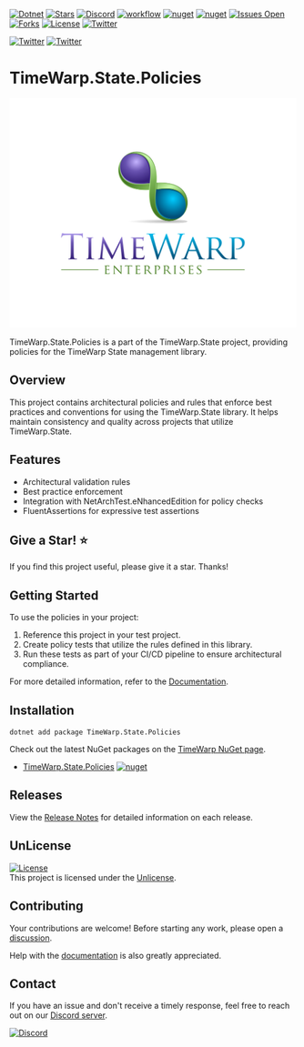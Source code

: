 [![Dotnet](https://img.shields.io/badge/dotnet-8.0-blue)](https://dotnet.microsoft.com)
[![Stars](https://img.shields.io/github/stars/TimeWarpEngineering/timewarp-state?logo=github)](https://github.com/TimeWarpEngineering/timewarp-state)
[![Discord](https://img.shields.io/discord/715274085940199487?logo=discord)](https://discord.gg/7F4bS2T)
[![workflow](https://github.com/TimeWarpEngineering/timewarp-state/actions/workflows/release-build.yml/badge.svg)](https://github.com/TimeWarpEngineering/timewarp-state/actions)
[![nuget](https://img.shields.io/nuget/v/TimeWarp.State.Policies?logo=nuget)](https://www.nuget.org/packages/TimeWarp.State.Policies/)
[![nuget](https://img.shields.io/nuget/dt/TimeWarp.State.Policies?logo=nuget)](https://www.nuget.org/packages/TimeWarp.State.Policies/)
[![Issues Open](https://img.shields.io/github/issues/TimeWarpEngineering/timewarp-state.svg?logo=github)](https://github.com/TimeWarpEngineering/timewarp-state/issues)
[![Forks](https://img.shields.io/github/forks/TimeWarpEngineering/timewarp-state)](https://github.com/TimeWarpEngineering/timewarp-state)
[![License](https://img.shields.io/github/license/TimeWarpEngineering/timewarp-state.svg?style=flat-square&logo=github)](https://github.com/TimeWarpEngineering/timewarp-state/issues)
[![Twitter](https://img.shields.io/twitter/url?style=social&url=https%3A%2F%2Fgithub.com%2FTimeWarpEngineering%2Ftimewarp-state)](https://twitter.com/intent/tweet?url=https://github.com/TimeWarpEngineering/timewarp-state)

[![Twitter](https://img.shields.io/twitter/follow/StevenTCramer.svg)](https://twitter.com/intent/follow?screen_name=StevenTCramer)
[![Twitter](https://img.shields.io/twitter/follow/TheFreezeTeam1.svg)](https://twitter.com/intent/follow?screen_name=TheFreezeTeam1)

# TimeWarp.State.Policies

![TimeWarp Logo](https://raw.githubusercontent.com/TimeWarpEngineering/timewarp-state/master/Assets/Logo.svg)

TimeWarp.State.Policies is a part of the TimeWarp.State project, providing policies for the TimeWarp State management library.

## Overview

This project contains architectural policies and rules that enforce best practices and conventions for using the TimeWarp.State library. It helps maintain consistency and quality across projects that utilize TimeWarp.State.

## Features

- Architectural validation rules
- Best practice enforcement
- Integration with NetArchTest.eNhancedEdition for policy checks
- FluentAssertions for expressive test assertions

## Give a Star! :star:

If you find this project useful, please give it a star. Thanks!

## Getting Started

To use the policies in your project:

1. Reference this project in your test project.
2. Create policy tests that utilize the rules defined in this library.
3. Run these tests as part of your CI/CD pipeline to ensure architectural compliance.

For more detailed information, refer to the [Documentation](https://timewarpengineering.github.io/timewarp-state/).

## Installation

```console
dotnet add package TimeWarp.State.Policies
```

Check out the latest NuGet packages on the [TimeWarp NuGet page](https://www.nuget.org/profiles/TimeWarp.Enterprises).

* [TimeWarp.State.Policies](https://www.nuget.org/packages/TimeWarp.State.Policies/) [![nuget](https://img.shields.io/nuget/v/TimeWarp.State.Policies?logo=nuget)](https://www.nuget.org/packages/TimeWarp.State.Policies/)

## Releases

View the [Release Notes](https://timewarpengineering.github.io/timewarp-state/ReleaseNotes/Release11.0.0.html) for detailed information on each release.

## UnLicense

[![License](https://img.shields.io/github/license/TimeWarpEngineering/timewarp-state.svg?style=flat-square&logo=github)](https://unlicense.org)  
This project is licensed under the [Unlicense](https://unlicense.org).

## Contributing

Your contributions are welcome! Before starting any work, please open a [discussion](https://github.com/TimeWarpEngineering/timewarp-state/discussions).

Help with the [documentation](https://timewarpengineering.github.io/timewarp-state/) is also greatly appreciated.

## Contact

If you have an issue and don't receive a timely response, feel free to reach out on our [Discord server](https://discord.gg/A55JARGKKP).

[![Discord](https://img.shields.io/discord/715274085940199487?logo=discord)](https://discord.gg/7F4bS2T)
